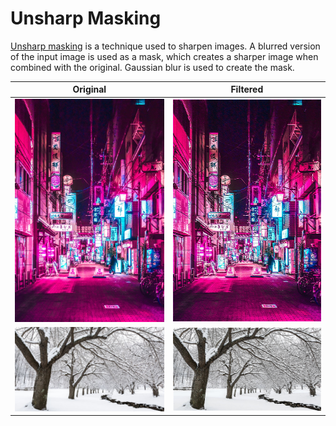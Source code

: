 # Unsharp Masking

[Unsharp masking](https://en.wikipedia.org/wiki/Unsharp_masking) is a technique used to sharpen images. A blurred version of the input image is used as a mask, which creates a sharper image when combined with the original. Gaussian blur is used to create the mask.

Original                 | Filtered
-------------------------|------------------------------------
![original](../img1.jpg) | ![filtered](./img1.jpg)
![original](../img4.jpg) | ![filtered](./img4.jpg)
